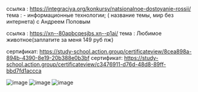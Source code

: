 ссылка : https://integraciya.org/konkursy/natsionalnoe-dostoyanie-rossii/ тема : - информационные технологии; ( название темы, мир без интернета) с Андреем Поповым

ссылка : https://xn--80apbcqesjbs.xn--p1ai/ тема : Любимое животное(заплатите за меня 149 руб пж)

сертификат: https://study-school.action.group/certificateview/8cea898a-894b-4390-8e19-20b388e0b3bf
сертификат: https://study-school.action.group/certificateview/c3476911-d76d-48d8-89ff-bbd7fd1accca

![image](https://github.com/itkek33/6semestr/assets/113089505/86bd866f-f4ce-4ca5-8d16-c63ff93af1e2)
![image](https://github.com/itkek33/6semestr/assets/113089505/34ed0ca6-6583-4824-932d-a3401a363eba)
![image](https://github.com/itkek33/6semestr/assets/113089505/3de8ede2-b581-49a5-bcbb-aae34acf86e9)
